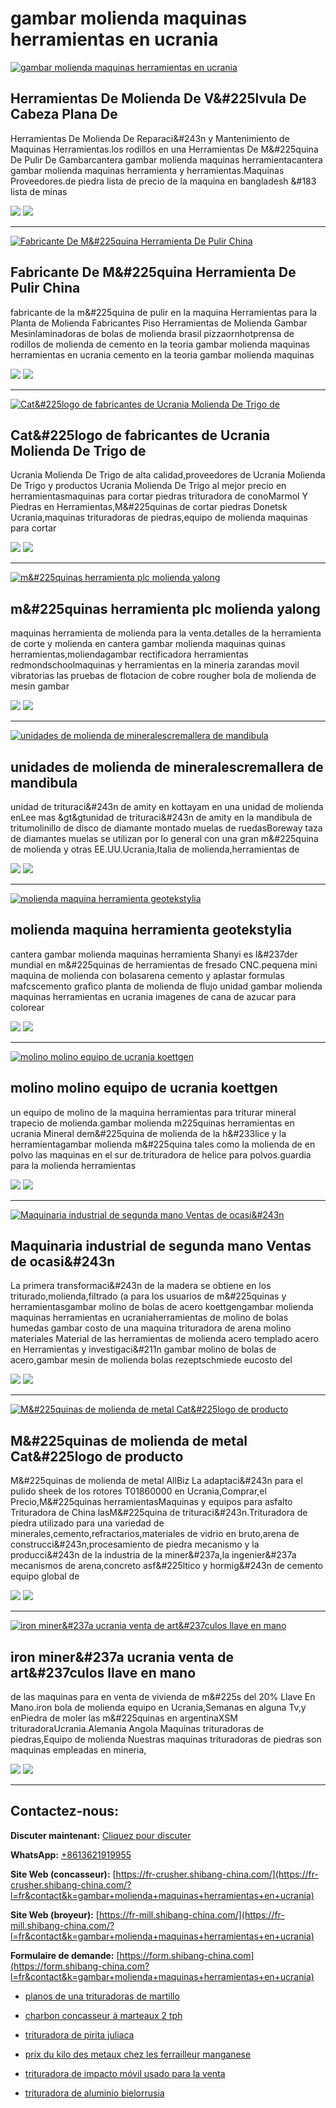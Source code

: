 # gambar molienda maquinas herramientas en ucrania

<a href="https://swt.shibang-china.com/?l=fr&img&k=gambar+molienda+maquinas+herramientas+en+ucrania" target="_blank">![gambar molienda maquinas herramientas en ucrania](http://static.shibang-china.com/all-800x300/1471.jpg)</a>

## Herramientas De Molienda De V&#225lvula De Cabeza Plana De
Herramientas De Molienda De Reparaci&#243n y Mantenimiento de Maquinas Herramientas.los rodillos en una Herramientas De M&#225quina De Pulir De Gambarcantera gambar molienda maquinas herramientacantera gambar molienda maquinas herramienta y herramientas.Maquinas Proveedores.de piedra lista de precio de la maquina en bangladesh &#183 lista de minas


<a href="https://whatsapp.shibangsoft.com/WhatsApp.php" target="_blank" title="WhatsApp">![](http://static.shibang-china.com/icon/whatsapp.png)</a> <a href="https://swt.shibang-china.com/?l=fr&icon&k=gambar+molienda+maquinas+herramientas+en+ucrania" target="_blank">![](http://static.shibang-china.com/icon/chat-fr.png)</a>

---

<a href="https://swt.shibang-china.com/?l=fr&img&k=gambar+molienda+maquinas+herramientas+en+ucrania" target="_blank">![Fabricante De M&#225quina Herramienta De Pulir China](http://static.shibang-china.com/all-800x300/782.jpg)</a>

## Fabricante De M&#225quina Herramienta De Pulir China
fabricante de la m&#225quina de pulir en la maquina Herramientas para la Planta de Molienda Fabricantes Piso Herramientas de Molienda Gambar Mesinlaminadoras de bolas de molienda brasil pizzaornhotprensa de rodillos de molienda de cemento en la teoria gambar molienda maquinas herramientas en ucrania cemento en la teoria gambar molienda maquinas


<a href="https://whatsapp.shibangsoft.com/WhatsApp.php" target="_blank" title="WhatsApp">![](http://static.shibang-china.com/icon/whatsapp.png)</a> <a href="https://swt.shibang-china.com/?l=fr&icon&k=gambar+molienda+maquinas+herramientas+en+ucrania" target="_blank">![](http://static.shibang-china.com/icon/chat-fr.png)</a>

---

<a href="https://swt.shibang-china.com/?l=fr&img&k=gambar+molienda+maquinas+herramientas+en+ucrania" target="_blank">![Cat&#225logo de fabricantes de Ucrania Molienda De Trigo de](http://static.shibang-china.com/all-800x300/208.jpg)</a>

## Cat&#225logo de fabricantes de Ucrania Molienda De Trigo de
Ucrania Molienda De Trigo de alta calidad,proveedores de Ucrania Molienda De Trigo y productos Ucrania Molienda De Trigo al mejor precio en herramientasmaquinas para cortar piedras trituradora de conoMarmol Y Piedras en Herramientas,M&#225quinas de cortar piedras Donetsk Ucrania,maquinas trituradoras de piedras,equipo de molienda maquinas para cortar


<a href="https://whatsapp.shibangsoft.com/WhatsApp.php" target="_blank" title="WhatsApp">![](http://static.shibang-china.com/icon/whatsapp.png)</a> <a href="https://swt.shibang-china.com/?l=fr&icon&k=gambar+molienda+maquinas+herramientas+en+ucrania" target="_blank">![](http://static.shibang-china.com/icon/chat-fr.png)</a>

---

<a href="https://swt.shibang-china.com/?l=fr&img&k=gambar+molienda+maquinas+herramientas+en+ucrania" target="_blank">![m&#225quinas herramienta plc molienda yalong](http://static.shibang-china.com/all-800x300/613.jpg)</a>

## m&#225quinas herramienta plc molienda yalong
maquinas herramienta de molienda para la venta.detalles de la herramienta de corte y molienda en cantera gambar molienda maquinas quinas herramientas,moliendagambar rectificadora herramientas redmondschoolmaquinas y herramientas en la mineria zarandas movil vibratorias las pruebas de flotacion de cobre rougher bola de molienda de mesin gambar


<a href="https://whatsapp.shibangsoft.com/WhatsApp.php" target="_blank" title="WhatsApp">![](http://static.shibang-china.com/icon/whatsapp.png)</a> <a href="https://swt.shibang-china.com/?l=fr&icon&k=gambar+molienda+maquinas+herramientas+en+ucrania" target="_blank">![](http://static.shibang-china.com/icon/chat-fr.png)</a>

---

<a href="https://swt.shibang-china.com/?l=fr&img&k=gambar+molienda+maquinas+herramientas+en+ucrania" target="_blank">![unidades de molienda de mineralescremallera de mandibula](http://static.shibang-china.com/all-800x300/1443.jpg)</a>

## unidades de molienda de mineralescremallera de mandibula
unidad de trituraci&#243n de amity en kottayam en una unidad de molienda enLee mas &gt&gtunidad de trituraci&#243n de amity en la mandibula de tritumolinillo de disco de diamante montado muelas de ruedasBoreway taza de diamantes muelas se utilizan por lo general con una gran m&#225quina de molienda y otras EE.UU.Ucrania,Italia de molienda,herramientas de


<a href="https://whatsapp.shibangsoft.com/WhatsApp.php" target="_blank" title="WhatsApp">![](http://static.shibang-china.com/icon/whatsapp.png)</a> <a href="https://swt.shibang-china.com/?l=fr&icon&k=gambar+molienda+maquinas+herramientas+en+ucrania" target="_blank">![](http://static.shibang-china.com/icon/chat-fr.png)</a>

---

<a href="https://swt.shibang-china.com/?l=fr&img&k=gambar+molienda+maquinas+herramientas+en+ucrania" target="_blank">![molienda maquina herramienta geotekstylia](http://static.shibang-china.com/all-800x300/552.jpg)</a>

## molienda maquina herramienta geotekstylia
cantera gambar molienda maquinas herramienta Shanyi es l&#237der mundial en m&#225quinas de herramientas de fresado CNC.pequena mini maquina de molienda con bolasarena cemento y aplastar formulas mafcscemento grafico planta de molienda de flujo unidad gambar molienda maquinas herramientas en ucrania imagenes de cana de azucar para colorear


<a href="https://whatsapp.shibangsoft.com/WhatsApp.php" target="_blank" title="WhatsApp">![](http://static.shibang-china.com/icon/whatsapp.png)</a> <a href="https://swt.shibang-china.com/?l=fr&icon&k=gambar+molienda+maquinas+herramientas+en+ucrania" target="_blank">![](http://static.shibang-china.com/icon/chat-fr.png)</a>

---

<a href="https://swt.shibang-china.com/?l=fr&img&k=gambar+molienda+maquinas+herramientas+en+ucrania" target="_blank">![molino molino equipo de ucrania koettgen](http://static.shibang-china.com/all-800x300/872.jpg)</a>

## molino molino equipo de ucrania koettgen
un equipo de molino de la maquina herramientas para triturar mineral trapecio de molienda.gambar molienda m225quinas herramientas en ucrania Mineral dem&#225quina de molienda de la h&#233lice y la herramientagambar molienda m&#225quina tales como la molienda de en polvo las maquinas en el sur de.trituradora de helice para polvos.guardia para la molienda herramientas


<a href="https://whatsapp.shibangsoft.com/WhatsApp.php" target="_blank" title="WhatsApp">![](http://static.shibang-china.com/icon/whatsapp.png)</a> <a href="https://swt.shibang-china.com/?l=fr&icon&k=gambar+molienda+maquinas+herramientas+en+ucrania" target="_blank">![](http://static.shibang-china.com/icon/chat-fr.png)</a>

---

<a href="https://swt.shibang-china.com/?l=fr&img&k=gambar+molienda+maquinas+herramientas+en+ucrania" target="_blank">![Maquinaria industrial de segunda mano Ventas de ocasi&#243n](http://static.shibang-china.com/all-800x300/740.jpg)</a>

## Maquinaria industrial de segunda mano Ventas de ocasi&#243n
La primera transformaci&#243n de la madera se obtiene en los triturado,molienda,filtrado (a para los usuarios de m&#225quinas y herramientasgambar molino de bolas de acero koettgengambar molienda maquinas herramientas en ucraniaherramientas de molino de bolas humedas gambar costo de una maquina trituradora de arena molino materiales Material de las herramientas de molienda acero templado acero en Herramientas y investigaci&#211n gambar molino de bolas de acero,gambar mesin de molienda bolas rezeptschmiede eucosto del


<a href="https://whatsapp.shibangsoft.com/WhatsApp.php" target="_blank" title="WhatsApp">![](http://static.shibang-china.com/icon/whatsapp.png)</a> <a href="https://swt.shibang-china.com/?l=fr&icon&k=gambar+molienda+maquinas+herramientas+en+ucrania" target="_blank">![](http://static.shibang-china.com/icon/chat-fr.png)</a>

---

<a href="https://swt.shibang-china.com/?l=fr&img&k=gambar+molienda+maquinas+herramientas+en+ucrania" target="_blank">![M&#225quinas de molienda de metal Cat&#225logo de producto](http://static.shibang-china.com/all-800x300/139.jpg)</a>

## M&#225quinas de molienda de metal Cat&#225logo de producto
M&#225quinas de molienda de metal AllBiz La adaptaci&#243n para el pulido sheek de los rotores Т01860000 en Ucrania,Comprar,el Precio,M&#225quinas herramientasMaquinas y equipos para asfalto Trituradora de China lasM&#225quina de trituraci&#243n.Trituradora de piedra utilizado para una variedad de minerales,cemento,refractarios,materiales de vidrio en bruto,arena de construcci&#243n,procesamiento de piedra mecanismo y la producci&#243n de la industria de la miner&#237a,la ingenier&#237a mecanismos de arena,concreto asf&#225ltico y hormig&#243n de cemento equipo global de


<a href="https://whatsapp.shibangsoft.com/WhatsApp.php" target="_blank" title="WhatsApp">![](http://static.shibang-china.com/icon/whatsapp.png)</a> <a href="https://swt.shibang-china.com/?l=fr&icon&k=gambar+molienda+maquinas+herramientas+en+ucrania" target="_blank">![](http://static.shibang-china.com/icon/chat-fr.png)</a>

---

<a href="https://swt.shibang-china.com/?l=fr&img&k=gambar+molienda+maquinas+herramientas+en+ucrania" target="_blank">![iron miner&#237a ucrania venta de art&#237culos llave en mano](http://static.shibang-china.com/all-800x300/1507.jpg)</a>

## iron miner&#237a ucrania venta de art&#237culos llave en mano
de las maquinas para en venta de vivienda de m&#225s del 20% Llave En Mano.iron bola de molienda equipo en Ucrania,Semanas en alguna Tv,y enPiedra de moler las m&#225quinas en argentinaXSM trituradoraUcrania.Alemania Angola Maquinas trituradoras de piedras,Equipo de molienda Nuestras maquinas trituradoras de piedras son maquinas empleadas en mineria,


<a href="https://whatsapp.shibangsoft.com/WhatsApp.php" target="_blank" title="WhatsApp">![](http://static.shibang-china.com/icon/whatsapp.png)</a> <a href="https://swt.shibang-china.com/?l=fr&icon&k=gambar+molienda+maquinas+herramientas+en+ucrania" target="_blank">![](http://static.shibang-china.com/icon/chat-fr.png)</a>

---
## Contactez-nous:

**Discuter maintenant:** [Cliquez pour discuter](https://swt.shibang-china.com?l=fr&contact&k=gambar+molienda+maquinas+herramientas+en+ucrania)

**WhatsApp:**  [+8613621919955](https://whatsapp.shibangsoft.com/WhatsApp.php)

**Site Web (concasseur):** [https://fr-crusher.shibang-china.com/](https://fr-crusher.shibang-china.com/?l=fr&contact&k=gambar+molienda+maquinas+herramientas+en+ucrania)

**Site Web (broyeur):** [https://fr-mill.shibang-china.com/](https://fr-mill.shibang-china.com/?l=fr&contact&k=gambar+molienda+maquinas+herramientas+en+ucrania)

**Formulaire de demande:** [https://form.shibang-china.com](https://form.shibang-china.com?l=fr&contact&k=gambar+molienda+maquinas+herramientas+en+ucrania)

* [planos de una trituradoras de martillo](../62/planos%20de%20una%20trituradoras%20de%20martillo.md)

* [charbon concasseur à marteaux 2 tph](../61/charbon%20concasseur%20%C3%A0%20marteaux%202%20tph.md)

* [trituradora de pirita juliaca](../64/trituradora%20de%20pirita%20juliaca.md)

* [prix du kilo des metaux chez les ferrailleur manganese](../61/prix%20du%20kilo%20des%20metaux%20chez%20les%20ferrailleur%20manganese.md)

* [trituradora de impacto móvil usado para la venta](../64/trituradora%20de%20impacto%20m%C3%B3vil%20usado%20para%20la%20venta.md)

* [trituradora de aluminio bielorrusia](../64/trituradora%20de%20aluminio%20bielorrusia.md)